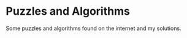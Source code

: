 # Puzzles and Algorithms

Some puzzles and algorithms found on the internet and my solutions.









